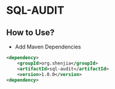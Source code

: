 # SQL-AUDIT

## How to Use?

* Add Maven Dependencies

```xml
<dependency>
	<groupId>org.shenjia</groupId>
	<artifactId>sql-audit</artifactId>
	<version>1.0.0</version>
<dependency>
```